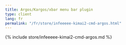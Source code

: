 ```yaml
---
title: Argos/Kargos/xbar menu bar plugin
type: client
lang: fr
permalink: "/fr/store/infeeeee-kimai2-cmd-argos.html"
---
```


{% include store/infeeeee-kimai2-cmd-argos.md %}
